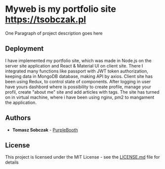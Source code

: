 # Myweb is my portfolio site https://tsobczak.pl

One Paragraph of project description goes here

## Deployment

I have implemented my portfolio site, which was made in Node.js on the server site application and React & Material UI on client site. There I integrated many functions like passport with JWT token authorization, keeping data in MongoDB database, making API by axios. Client site has been using Redux, to control state of components. After logging in user have yours dashbord where is possibility to create profile, manage your profil, create "about me" site and add articles with tags. The site has turned on in virtual machine, where i have been using nginx, pm2 to mangament the application.

## Authors

* **Tomasz Sobczak** - [PurpleBooth](https://github.com/tomek2864)

## License

This project is licensed under the MIT License - see the [LICENSE.md](LICENSE.md) file for details

